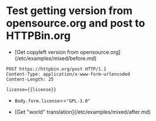 # Test getting version from opensource.org and post to HTTPBin.org

* [Get copyleft version from opensource.org](<rootDir>/etc/examples/mixed/before.md)

```http
POST https://httpbin.org/post HTTP/1.1
Content-Type: application/x-www-form-urlencoded
Content-Length: 25

license={{license}}
```

* `Body.form.license`==`"GPL-3.0"`

* [Get "world" translation](<rootDir>/etc/examples/mixed/after.md)